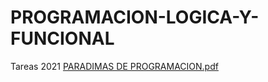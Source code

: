 # PROGRAMACION-LOGICA-Y-FUNCIONAL
Tareas 2021
[PARADIMAS DE PROGRAMACION.pdf](https://github.com/candido297/PROGRAMACION-LOGICA-Y-FUNCIONAL/files/7140059/PARADIMAS.DE.PROGRAMACION.pdf)
